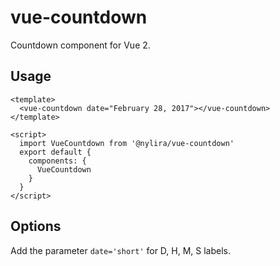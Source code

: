 # vue-countdown
Countdown component for Vue 2.

## Usage

    <template>
      <vue-countdown date="February 28, 2017"></vue-countdown>
    </template>

    <script>
      import VueCountdown from '@nylira/vue-countdown'
      export default {
        components: {
          VueCountdown
        }
      }
    </script>

## Options
Add the parameter `date='short'` for D, H, M, S labels.
